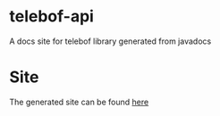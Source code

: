 # telebof-api
A docs site for telebof library generated from javadocs

# Site
The generated site can be found [here](https://natanimn.io.github.com/telebof-api)

